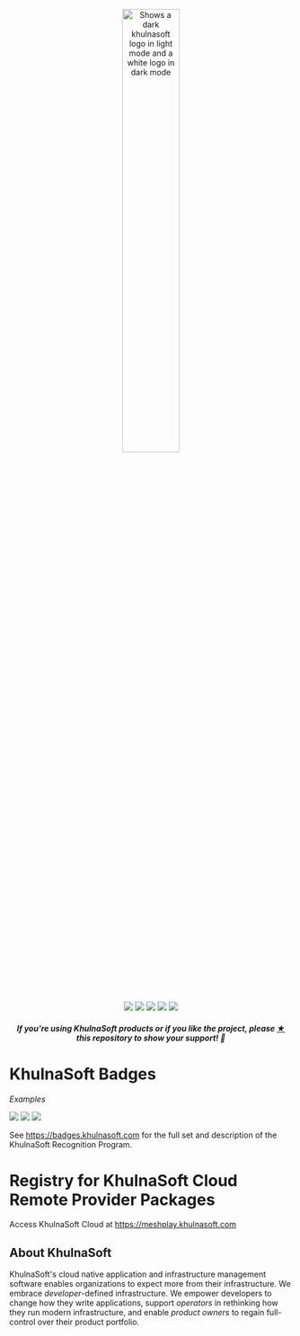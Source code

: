<p style="text-align:center;" align="center">
      <picture align="center">
         <source media="(prefers-color-scheme: dark)" srcset="https://raw.githubusercontent.com/khulnasoftlabs/meshplay-extensions-packagess/master/.github/assets/images/khulnasoft/khulnasoft-light-no-trim.svg" />
         <source media="(prefers-color-scheme: light)" srcset="https://raw.githubusercontent.com/khulnasoftlabs/meshplay-extensions-packagess/master/.github/assets/images/khulnasoft/khulnasoft-no-trim.svg" />
         <img align="center" src="https://raw.githubusercontent.com/khulnasoftlabs/meshplay-extensions-packagess/master/.github/assets/images/khulnasoft/khulnasoft-no-trim.svg" alt="Shows a dark khulnasoft logo in light mode and a white logo in dark mode" width="45%"/>
      </picture>
</p>

<p align="center">
<a href="https://github.com/khulnasoft/khulnasoft" alt="GitHub contributors">
<img src="https://img.shields.io/github/contributors/khulnasoft/khulnasoft.svg" /></a>
<a href="https://github.com/issues?q=is%3Aopen+is%3Aissue+archived%3Afalse+org%3Akhulnasoft+org%3Ameshplay+org%3Akhulnasoftlabs+org%3Aservice-mesh-performance+org%3Aservice-mesh-patterns+label%3A%22help+wanted%22" alt="Help wanted GitHub issues">
<img src="https://img.shields.io/github/issues/khulnasoft/khulnasoft/help%20wanted.svg?color=%23DDDD00" /></a>
<a href="https://slack.khulnasoft.com" alt="Slack">
<img src="https://img.shields.io/badge/Slack-@khulnasoft.svg?logo=slack" /></a>
<a href="https://twitter.com/khulnasoft" alt="Twitter Follow">
<img src="https://img.shields.io/twitter/follow/khulnasoft.svg?label=Follow+KhulnaSoft&style=social" /></a>
<a href="https://github.com/khulnasoft/khulnasoft" alt="License">
<img src="https://img.shields.io/github/license/khulnasoft/khulnasoft.svg" /></a>
</p>

<h5><p align="center"><i>If you’re using KhulnaSoft products or if you like the project, please <a href="https://github.com/khulnasoft/khulnasoft/stargazers">★</a> this repository to show your support! 🤩</i></p></h5>

# KhulnaSoft Badges
*Examples*

[![](https://raw.githubusercontent.com/khulnasoftlabs/meshplay-extensions-packagess/master/assets/badges/meshmap/meshmap.svg)](https://meshplay.khulnasoft.com/user/090e7114-509a-4046-81f1-9c5fb8daf724?tab=badges) [![](https://raw.githubusercontent.com/khulnasoftlabs/meshplay-extensions-packagess/master/assets/badges/meshplay-operator/meshplay-operator.svg)](https://meshplay.khulnasoft.com/user/090e7114-509a-4046-81f1-9c5fb8daf724?tab=badges) [![](https://raw.githubusercontent.com/khulnasoftlabs/meshplay-extensions-packagess/master/assets/badges/docker-extension/docker-extension.svg)](https://meshplay.khulnasoft.com/user/090e7114-509a-4046-81f1-9c5fb8daf724?tab=badges)
<!---

![](https://raw.githubusercontent.com/khulnasoftlabs/meshplay-extensions-packagess/master/assets/badges/first-share/first-share.svg)
![](https://raw.githubusercontent.com/khulnasoftlabs/meshplay-extensions-packagess/master/assets/badges/first-log-streaming-session/first-log-streaming-session.svg)
 [![](https://raw.githubusercontent.com/khulnasoftlabs/meshplay-extensions-packagess/master/assets/badges/bring-a-buddy/bring-a-buddy.svg)](https://meshplay.khulnasoft.com/user/090e7114-509a-4046-81f1-9c5fb8daf724?tab=badges) 
[![](https://raw.githubusercontent.com/khulnasoftlabs/meshplay-extensions-packagess/master/assets/badges/first-application/first-application.svg)](https://meshplay.khulnasoft.com/user/090e7114-509a-4046-81f1-9c5fb8daf724?tab=badges) 
-->

See https://badges.khulnasoft.com for the full set and description of the KhulnaSoft Recognition Program.

# Registry for KhulnaSoft Cloud Remote Provider Packages
Access KhulnaSoft Cloud at https://meshplay.khulnasoft.com 


## About KhulnaSoft

KhulnaSoft's cloud native application and infrastructure management software enables organizations to expect more from their infrastructure. We embrace _developer_-defined infrastructure. We empower developers to change how they write applications, support _operators_ in rethinking how they run modern infrastructure, and enable _product owners_ to regain full-control over their product portfolio.
